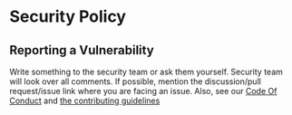 # Security Policy

## Reporting a Vulnerability

Write something to the security team or ask them yourself. Security team will look over all comments. If possible, mention the discussion/pull request/issue link where you are facing an issue. Also, see our <a href="https://github.com/Educational-Websites/JS-Tutorials/blob/main/CODE_OF_CONDUCT.md">Code Of Conduct</a> and <a href="https://github.com/Educational-Websites/JS-Tutorials/blob/main/CONTRIBUTING.md">the contributing guidelines</a>

